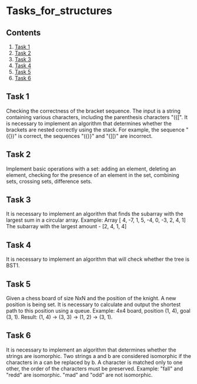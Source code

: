 # Tasks_for_structures

## Contents

1. [Task 1](#task1)
2. [Task 2](#task2)
3. [Task 3](#task3)
4. [Task 4](#task4)
5. [Task 5](#task5)
6. [Task 6](#task6)

## Task 1
Checking the correctness of the bracket sequence.
The input is a string containing various characters,
including the parenthesis characters "({[". It is necessary to implement an algorithm that
determines whether the brackets are nested correctly using the stack. For example,
the sequence "({})" is correct, the sequences "({)}" and "(][)"
are incorrect.

## Task 2
Implement basic operations with a set: adding an element,
deleting an element, checking for the presence of an element in the set, combining
sets, crossing sets, difference sets.

## Task 3
It is necessary to implement an algorithm that finds
the subarray with the largest sum in a circular array.
Example:
Array [ 4, -7, 1, 5, -4, 0, -3, 2, 4, 1]
The subarray with the largest amount - [2, 4, 1, 4]

## Task 4
It is necessary to implement an algorithm that will check whether
the tree is BST1.

## Task 5
Given a chess board of size NxN and the position of the knight. A new position is being set.
It is necessary to calculate and output the shortest path to this position using
a queue.
Example:
4x4 board, position (1, 4), goal (3, 1).
Result: (1, 4) -> (3, 3) -> (1, 2) -> (3, 1).

## Task 6
It is necessary to implement an algorithm that determines whether the strings
are isomorphic.
Two strings a and b are considered isomorphic if the characters in a can be replaced
by b.
A character is matched only to one other, the order of the characters must
be preserved.
Example:
"fall" and "redd" are isomorphic.
"mad" and "odd" are not isomorphic.